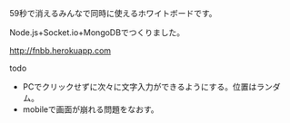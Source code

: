 59秒で消えるみんなで同時に使えるホワイトボードです。

Node.js+Socket.io+MongoDBでつくりました。

http://fnbb.herokuapp.com

todo
- PCでクリックせずに次々に文字入力ができるようにする。位置はランダム。
- mobileで画面が崩れる問題をなおす。
 
